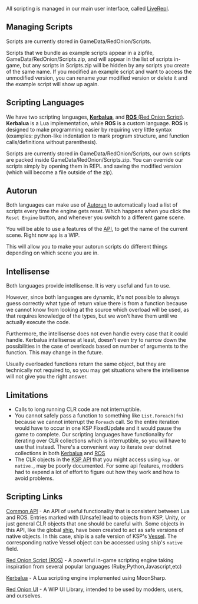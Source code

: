 All scripting is managed in our main user interface, called [LiveRepl](LiveRepl/Readme.md).

## Managing Scripts
Scripts are currently stored in GameData/RedOnion/Scripts. 

Scripts that we bundle as example scripts appear in a zipfile, GameData/RedOnion/Scripts.zip, and will appear in the list of scripts in-game, but any scripts in Scripts.zip will be hidden by any scripts you create of the same name. If you modified an example script and want to access the unmodified version, you can rename your modified version or delete it and the example script will show up again.

## Scripting Languages
We have two scripting languages, [**Kerbalua**](Kerbalua/README.md), and [**ROS** (Red Onion Script)](RedOnion.ROS/README.md). **Kerbalua** is a Lua implementation, while **ROS** is a custom language. **ROS** is designed to make programming easier by requiring very little syntax (examples: python-like indentation to mark program structure, and function calls/definitions without parenthesis).

Scripts are currently stored in GameData/RedOnion/Scripts,
our own scripts are packed inside GameData/RedOnion/Scripts.zip.
You can override our scripts simply by opening them in REPL
and saving the modified version (which will become a file outside of the zip).

## Autorun
Both languages can make use of [Autorun](RedOnion.KSP/API/Autorun.md) to automatically load a list of scripts every time the engine gets reset. Which happens when you click the `Reset Engine` button, and whenever you switch to a different game scene.

You will be able to use a features of the [API](RedOnion.KSP/API/Globals.md), to get the name of the current scene. Right now `app` is a WIP.

This will allow you to make your autorun scripts do different things depending on which scene you are in.

## Intellisense
Both languages provide intellisense. It is very useful and fun to use.

However, since both languages are dynamic, it's not possible to always guess correctly what type of return value there is from a function because we cannot know from looking at the source which overload will be used, as that requires knowledge of the types, but we won't have them until we actually execute the code.

Furthermore, the intellisense does not even handle every case that it could handle. Kerbalua intellisense at least, doesn't even try to narrow down the possibilities in the case of overloads based on number of arguments to the function. This may change in the future.

Usually overloaded functions return the same object, but they are technically not required to, so you may get situations where the intellisense will not give you the right answer.

## Limitations
- Calls to long running CLR code are not interruptible.
- You cannot safely pass a function to something like
`List.Foreach(fn)` because we cannot interrupt the `Foreach` call. So the entire iteration would have to occur in one KSP FixedUpdate and it would pause the game to complete. Our scripting languages have functionality for iterating over CLR collections which is interruptible, so you will have to use that instead. There's a convenient way to iterate over dotnet collections in both [Kerbalua](Kerbalua/BasicParts.md) and [ROS](RedOnion.ROS/README.md#statements)
- The CLR objects in the [KSP API](https://kerbalspaceprogram.com/api/annotated.html) that you might access using `ksp.` or `native.`, may be poorly documented. For some api features, modders had to expend a lot of effort to figure out how they work and how to avoid problems.

## Scripting Links

[Common API](RedOnion.KSP/API/Globals.md) - An API of useful functionality that is consistent between Lua and ROS. Entries marked with \[Unsafe\] lead to objects from KSP, Unity, or just general CLR objects that one should be careful with. Some objects in this API, like the global [ship](RedOnion.KSP/API/Ship.md), have been created to act as safe versions of native objects. In this case, ship is a safe version of KSP's [Vessel](https://kerbalspaceprogram.com/api/class_vessel.html). The corresponding native Vessel object can be accessed using ship's `native` field.

[Red Onion Script (ROS)](RedOnion.ROS/README.md) - A powerful in-game scripting engine taking inspiration from several popular languages (Ruby,Python,Javascript,etc)

[Kerbalua](Kerbalua/README.md) - A Lua scripting engine implemented using MoonSharp.

[Red Onion UI](RedOnion.UI/README.md) - A WIP UI Library, intended to be used by modders, users, and ourselves.